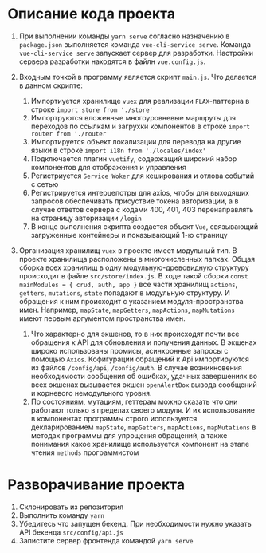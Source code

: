 # Описание кода проекта
1. При выполнении команды `yarn serve` согласно назначению в `package.json` выполняется команда `vue-cli-service serve`.
Команда `vue-cli-service serve` запускает сервер для разработки. Настройки сервера разработки находятся в файлн
`vue.config.js`.

2. Входным точкой в программу является скрипт `main.js`. Что делается в данном скрипте:
    1. Импортиуется хранилище `vuex` для реализации `FLAX`-паттерна в строке `import store from './store'`
    2. Импортруются вложенные многоуровневые маршруты для переходов по ссылкам и загрухки компонентов в строке `import router from './router'`
    3. Импортируется объект локализации для перевода на другие языки в строке `import i18n from './locales/index'`
    4. Подключается плагин `vuetify`, содержащий широкий набор компонентов для отображения и управления
    5. Регистриуется `Service Woker` для кеширования и отлова событий с сетью
    6. Регистрируется интерцепотры для axios, чтобы для выходящих запросов обеспечивать присуствие токена авторизации,
    а в случае ответов сервера с кодами 400, 401, 403 перенаправлять на страницу авторизации `/login`
    7. В конце выполнения скрипта создается объект `Vue`, связывающий загруженные контейнеры и показывающий 1-ю страницу

3. Организация хранилищ `vuex` в проекте имеет модульный тип. В проекте хранилища расположены в многочисленных папках.
    Общая сборка всех хранилищ в одну модульную-древовидную структуру происходит в файле `src/store/index.js`. В ходе такой сборки 
    `const mainModules = { crud, auth, app }` все части хранилищ `actions`, `getters`, `mutations`, `state` попадают в модульную структуру.
    И обращения к ним происходит с указанием модуля-пространства имен. Например, `mapState`, `mapGetters`, `mapActions`,
    `mapMutations` имеют первым аргументом пространства имен.    
    1. Что характерно для экшенов, то в них происходят почти все обращения к API для обновления и получения данных. В экшенах
    широко использованы промисы, асинхронные запросы с помощью `Axios`. Кофигурации обращений к Api импортируются из файлов
    `/config/api`, `/config/auth`. В случае возникновения необходимости сообщения об ошибках, удачных завершениях
    во всех экшенах вызывается экшен `openAlertBox` вывода сообщений и корневого немодульного уровня.
    2. По состояниям, мутациям, геттерам можно сказать что они работают только в пределах своего модуля. И их использование
    в компонентах программы строго используется декларированием `mapState`, `mapGetters`, `mapActions`, `mapMutations` в
    методах программы для упрощения обращений, а также понимания какое хранилище используется компонент на этапе чтения 
    `methods` программистом
    

# Разворачивание проекта
1. Склонировать из репозитория
2. Выполнить команду  `yarn`
3. Убедитесь что запущен бекенд. При необходимости нужно указать API бекенда `src/config/api.js`
4. Запистите сервер фронтенда командой `yarn serve`